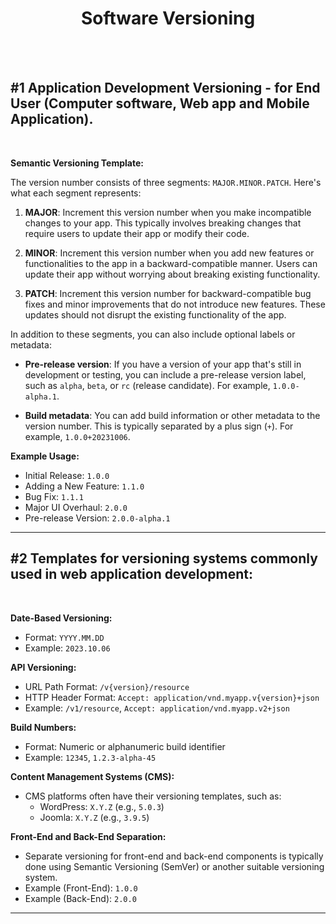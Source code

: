 <div align=center> <h1>Software Versioning</h1> </div>
<br />
<br />

## #1 Application Development Versioning - for End User (Computer software, Web app and Mobile Application).
<br />

**Semantic Versioning Template:**

The version number consists of three segments: `MAJOR.MINOR.PATCH`. Here's what each segment represents:

1. **MAJOR**: Increment this version number when you make incompatible changes to your app. This typically involves breaking changes that require users to update their app or modify their code.

3. **MINOR**: Increment this version number when you add new features or functionalities to the app in a backward-compatible manner. Users can update their app without worrying about breaking existing functionality.

4. **PATCH**: Increment this version number for backward-compatible bug fixes and minor improvements that do not introduce new features. These updates should not disrupt the existing functionality of the app.

In addition to these segments, you can also include optional labels or metadata:

- **Pre-release version**: If you have a version of your app that's still in development or testing, you can include a pre-release version label, such as `alpha`, `beta`, or `rc` (release candidate). For example, `1.0.0-alpha.1`.

- **Build metadata**: You can add build information or other metadata to the version number. This is typically separated by a plus sign (`+`). For example, `1.0.0+20231006`.

**Example Usage:**

- Initial Release: `1.0.0`
- Adding a New Feature: `1.1.0`
- Bug Fix: `1.1.1`
- Major UI Overhaul: `2.0.0`
- Pre-release Version: `2.0.0-alpha.1`

-----

## #2 Templates for versioning systems commonly used in web application development:
<br />

**Date-Based Versioning:**
- Format: `YYYY.MM.DD`
- Example: `2023.10.06`

**API Versioning:**
- URL Path Format: `/v{version}/resource`
- HTTP Header Format: `Accept: application/vnd.myapp.v{version}+json`
- Example: `/v1/resource`, `Accept: application/vnd.myapp.v2+json`

**Build Numbers:**
- Format: Numeric or alphanumeric build identifier
- Example: `12345`, `1.2.3-alpha-45`

**Content Management Systems (CMS):**
- CMS platforms often have their versioning templates, such as:
  - WordPress: `X.Y.Z` (e.g., `5.0.3`)
  - Joomla: `X.Y.Z` (e.g., `3.9.5`)

**Front-End and Back-End Separation:**
- Separate versioning for front-end and back-end components is typically done using Semantic Versioning (SemVer) or another suitable versioning system.
- Example (Front-End): `1.0.0`
- Example (Back-End): `2.0.0`

-----
